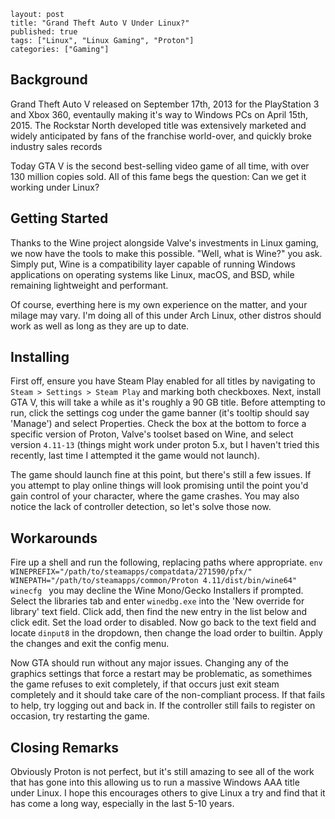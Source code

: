 ```
layout: post
title: "Grand Theft Auto V Under Linux?"
published: true
tags: ["Linux", "Linux Gaming", "Proton"]
categories: ["Gaming"]
```

## Background
Grand Theft Auto V released on September 17th, 2013 for the PlayStation 3 and Xbox 360, eventaully making it's way to Windows PCs on April 15th, 2015. The Rockstar North developed title was extensively marketed and widely anticipated by fans of the franchise world-over, and quickly broke industry sales records

Today GTA V is the second best-selling video game of all time, with over 130 million copies sold. All of this fame begs the question: Can we get it working under Linux?

## Getting Started
Thanks to the Wine project alongside Valve's investments in Linux gaming, we now have the tools to make this possible. "Well, what is Wine?" you ask. Simply put, Wine is a compatibility layer capable of running Windows applications on operating systems like Linux, macOS, and BSD, while remaining lightweight and performant.

Of course, everthing here is my own experience on the matter, and your milage may vary. I'm doing all of this under Arch Linux, other distros should work as well as long as they are up to date.

## Installing
First off, ensure you have Steam Play enabled for all titles by navigating to `Steam > Settings > Steam Play` and marking both checkboxes. Next, install GTA V, this will take a while as it's roughly a 90 GB title. Before attempting to run, click the settings cog under the game banner (it's tooltip should say 'Manage') and select Properties. Check the box at the bottom to force a specific version of Proton, Valve's toolset based on Wine, and select version `4.11-13` (things might work under proton 5.x, but I haven't tried this recently, last time I attempted it the game would not launch).

The game should launch fine at this point, but there's still a few issues. If you attempt to play online things will look promising until the point you'd gain control of your character, where the game crashes. You may also notice the lack of controller detection, so let's solve those now.

## Workarounds
Fire up a shell and run the following, replacing paths where appropriate. `env WINEPREFIX="/path/to/steamapps/compatdata/271590/pfx/" WINEPATH="/path/to/steamapps/common/Proton 4.11/dist/bin/wine64" winecfg
` you may decline the Wine Mono/Gecko Installers if prompted. Select the libraries tab and enter `winedbg.exe` into the 'New override for library' text field. Click add, then find the new entry in the list below and click edit. Set the load order to disabled. Now go back to the text field and locate `dinput8` in the dropdown, then change the load order to builtin. Apply the changes and exit the config menu.

Now GTA should run without any major issues. Changing any of the graphics settings that force a restart may be problematic, as somethimes the game refuses to exit completely, if that occurs just exit steam completely and it should take care of the non-compliant process. If that fails to help, try logging out and back in. If the controller still fails to register on occasion, try restarting the game.

## Closing Remarks
Obviously Proton is not perfect, but it's still amazing to see all of the work that has gone into this allowing us to run a massive Windows AAA title under Linux. I hope this encourages others to give Linux a try and find that it has come a long way, especially in the last 5-10 years.